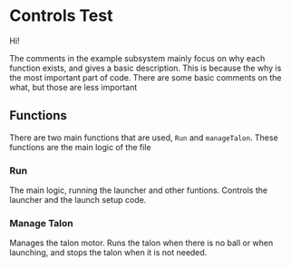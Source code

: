 # Controls Test

Hi!

The comments in the example subsystem mainly focus on why each function exists, and gives a basic description. This is because the why is the most important part of code. There are some basic comments on the what, but those are less important

## Functions

There are two main functions that are used, `Run` and `manageTalon`. These functions are the main logic of the file

### Run

The main logic, running the launcher and other funtions. Controls the launcher and the launch setup code.

### Manage Talon

Manages the talon motor. Runs the talon when there is no ball or when launching, and stops the talon when it is not needed.